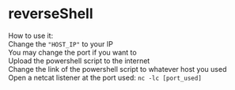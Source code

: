 # reverseShell

How to use it:<br />
	Change the `"HOST_IP"` to your IP<br /> 
	You may change the port if you want to<br /> 
	Upload the powershell script to the internet<br /> 
	Change the link of the powershell script to whatever host you used<br /> 
	Open a netcat listener at the port used: `nc -lc [port_used]`<br /> 
